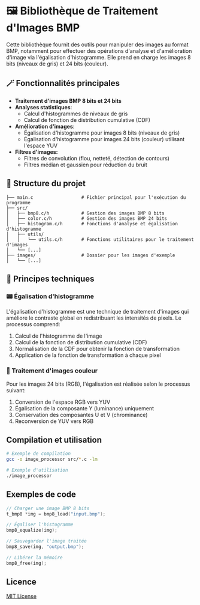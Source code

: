 # 🖼️ Bibliothèque de Traitement d'Images BMP

Cette bibliothèque fournit des outils pour manipuler des images au format BMP, notamment pour effectuer des opérations d'analyse et d'amélioration d'image via l'égalisation d'histogramme. Elle prend en charge les images 8 bits (niveaux de gris) et 24 bits (couleur).

## 🪄 Fonctionnalités principales

- **Traitement d'images BMP 8 bits et 24 bits**
- **Analyses statistiques**:
    - Calcul d'histogrammes de niveaux de gris
    - Calcul de fonction de distribution cumulative (CDF)
- **Amélioration d'images**:
    - Égalisation d'histogramme pour images 8 bits (niveaux de gris)
    - Égalisation d'histogramme pour images 24 bits (couleur) utilisant l'espace YUV
- **Filtres d'images:**
    - Filtres de convolution (flou, netteté, détection de contours)
    - Filtres médian et gaussien pour réduction du bruit

## 🌱 Structure du projet

```
├── main.c                  # Fichier principal pour l'exécution du programme
├── src/
│   ├── bmp8.c/h            # Gestion des images BMP 8 bits
│   ├── color.c/h           # Gestion des images BMP 24 bits
│   ├── histogram.c/h       # Fonctions d'analyse et égalisation d'histogramme
│   ├── utils/
│   │   └── utils.c/h       # Fonctions utilitaires pour le traitement d'images
│   └── [...]
├── images/                 # Dossier pour les images d'exemple
│   └── [...]
```

## 🔧 Principes techniques

### 📟 Égalisation d'histogramme

L'égalisation d'histogramme est une technique de traitement d'images qui améliore le contraste global en redistribuant les intensités de pixels. Le processus comprend:

1. Calcul de l'histogramme de l'image
2. Calcul de la fonction de distribution cumulative (CDF)
3. Normalisation de la CDF pour obtenir la fonction de transformation
4. Application de la fonction de transformation à chaque pixel

### 🎨 Traitement d'images couleur

Pour les images 24 bits (RGB), l'égalisation est réalisée selon le processus suivant:
1. Conversion de l'espace RGB vers YUV
2. Égalisation de la composante Y (luminance) uniquement
3. Conservation des composantes U et V (chrominance)
4. Reconversion de YUV vers RGB

## Compilation et utilisation

```bash
# Exemple de compilation
gcc -o image_processor src/*.c -lm

# Exemple d'utilisation
./image_processor
```

## Exemples de code

```c
// Charger une image BMP 8 bits
t_bmp8 *img = bmp8_load("input.bmp");

// Égaliser l'histogramme
bmp8_equalize(img);

// Sauvegarder l'image traitée
bmp8_save(img, "output.bmp");

// Libérer la mémoire
bmp8_free(img);
```

## Licence

[MIT License](LICENSE)